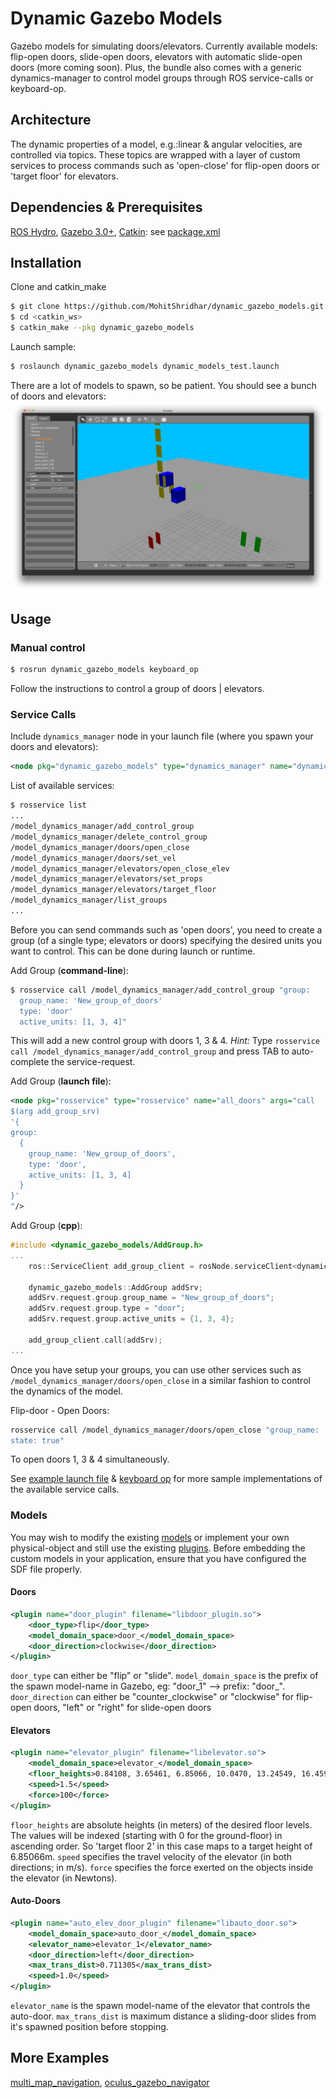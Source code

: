 Dynamic Gazebo Models
==============

Gazebo models for simulating doors/elevators. Currently available models: flip-open doors, slide-open doors, elevators with automatic slide-open doors (more coming soon). Plus, the bundle also comes with a generic dynamics-manager to control model groups through ROS service-calls or keyboard-op.

## Architecture

The dynamic properties of a model, e.g.:linear & angular velocities, are controlled via topics. These topics are wrapped with a layer of custom services to process commands such as 'open-close' for flip-open doors  or 'target floor' for elevators.

## Dependencies & Prerequisites
[ROS Hydro](http://wiki.ros.org/hydro), [Gazebo 3.0+](http://gazebosim.org/), 
[Catkin](http://wiki.ros.org/catkin): see [package.xml](package.xml)

## Installation
Clone and catkin_make
```bash
$ git clone https://github.com/MohitShridhar/dynamic_gazebo_models.git
$ cd <catkin_ws>
$ catkin_make --pkg dynamic_gazebo_models
```
Launch sample:
```bash
$ roslaunch dynamic_gazebo_models dynamic_models_test.launch
```
There are a lot of models to spawn, so be patient. You should see a bunch of doors and elevators:
![Flip-open, slide-open, elevators & auto-doors](images/models_screenshot.png)

## Usage

### Manual control
```bash
$ rosrun dynamic_gazebo_models keyboard_op 
```
Follow the instructions to control a group of doors | elevators.
### Service Calls
Include `dynamics_manager` node in your launch file (where you spawn your doors and elevators):
```xml
<node pkg="dynamic_gazebo_models" type="dynamics_manager" name="dynamics_manager" output="screen"/>
```

List of available services:
```bash
$ rosservice list
...
/model_dynamics_manager/add_control_group
/model_dynamics_manager/delete_control_group
/model_dynamics_manager/doors/open_close
/model_dynamics_manager/doors/set_vel
/model_dynamics_manager/elevators/open_close_elev
/model_dynamics_manager/elevators/set_props
/model_dynamics_manager/elevators/target_floor
/model_dynamics_manager/list_groups
...
```
Before you can send commands such as 'open doors', you need to create a group (of a single type; elevators or doors) specifying the desired units you want to control. This can be done during launch or runtime.

Add Group (**command-line**):
```bash
$ rosservice call /model_dynamics_manager/add_control_group "group: 
  group_name: 'New_group_of_doors'
  type: 'door'
  active_units: [1, 3, 4]"
```
This will add a new control group with doors 1, 3 & 4. *Hint:* Type `rosservice call /model_dynamics_manager/add_control_group` and press TAB to auto-complete the service-request.

Add Group (**launch file**):
```xml
<node pkg="rosservice" type="rosservice" name="all_doors" args="call 
$(arg add_group_srv)
'{ 
group: 
  {
    group_name: 'New_group_of_doors',
    type: 'door',
    active_units: [1, 3, 4]
  }
}'
"/>
```
Add Group (**cpp**):
```cpp
#include <dynamic_gazebo_models/AddGroup.h>
...
	ros::ServiceClient add_group_client = rosNode.serviceClient<dynamic_gazebo_models::AddGroup>("model_dynamics_manager/add_control_group");

    dynamic_gazebo_models::AddGroup addSrv;
    addSrv.request.group.group_name = "New_group_of_doors";
    addSrv.request.group.type = "door";
    addSrv.request.group.active_units = {1, 3, 4};
    
    add_group_client.call(addSrv);
...
```
Once you have setup your groups, you can use other services such as `/model_dynamics_manager/doors/open_close` in a similar fashion to control the dynamics of the model.

Flip-door - Open Doors:
```bash
rosservice call /model_dynamics_manager/doors/open_close "group_name: 'New_group_of_doors'
state: true"
```
To open doors 1, 3 & 4 simultaneously.

See [example launch file](launch/dynamic_models_test.launch) & [keyboard op](src/controllers/keyboard_op.cpp) for more sample implementations of the available service calls.

### Models
You may wish to modify the existing [models](models) or implement your own physical-object and still use the existing [plugins](src/plugins). Before embedding the custom models in your application, ensure that you have configured the SDF file properly.

#### Doors
```xml
<plugin name="door_plugin" filename="libdoor_plugin.so">
    <door_type>flip</door_type>
    <model_domain_space>door_</model_domain_space>
    <door_direction>clockwise</door_direction>
</plugin>
```
`door_type` can either be "flip" or "slide". `model_domain_space` is the prefix of the spawn model-name in Gazebo, eg: "door_1" --> prefix: "door_". `door_direction` can either be "counter_clockwise" or "clockwise" for flip-open doors, "left" or "right" for slide-open doors

#### Elevators
```xml
<plugin name="elevator_plugin" filename="libelevator.so">
    <model_domain_space>elevator_</model_domain_space>
    <floor_heights>0.84108, 3.65461, 6.85066, 10.0470, 13.24549, 16.45915, 19.65369</floor_heights>
    <speed>1.5</speed>
    <force>100</force>
</plugin>
```
`floor_heights` are absolute heights (in meters) of the desired floor levels. The values will be indexed (starting with 0 for the ground-floor) in ascending order. So 'target floor 2' in this case maps to a target height of 6.85066m. `speed` specifies the travel velocity of the elevator (in both directions; in m/s). `force` specifies the force exerted on the objects inside the elevator (in Newtons).

#### Auto-Doors
```xml
<plugin name="auto_elev_door_plugin" filename="libauto_door.so">
    <model_domain_space>auto_door_</model_domain_space>
    <elevator_name>elevator_1</elevator_name>
    <door_direction>left</door_direction>
    <max_trans_dist>0.711305</max_trans_dist>
    <speed>1.0</speed>
</plugin>
```
`elevator_name` is the spawn model-name of the elevator that controls the auto-door. `max_trans_dist` is maximum distance a sliding-door slides from it's spawned position before stopping.

## More Examples

[multi_map_navigation](https://github.com/MohitShridhar/multi_map_navigation), [oculus_gazebo_navigator](https://github.com/MohitShridhar/oculus_gazebo_navigator)

